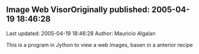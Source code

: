 ## Image Web VisorOriginally published: 2005-04-19 18:46:28 
Last updated: 2005-04-19 18:46:28 
Author: Mauricio Algalan 
 
This is a program in Jython to view a web images, basen in a anterior recipe